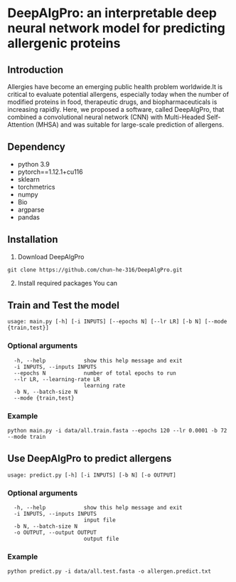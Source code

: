 # DeepAlgPro: an interpretable deep neural network model for predicting allergenic proteins
## Introduction
Allergies have become an emerging public health problem worldwide.It is critical to evaluate potential allergens, especially today when the number of modified proteins in food, therapeutic drugs, and biopharmaceuticals is increasing rapidly. Here, we proposed a software, called DeepAlgPro, that combined a convolutional neural network (CNN) with Multi-Headed Self-Attention (MHSA) and was suitable for large-scale prediction of allergens. 

## Dependency
- python 3.9<br>
- pytorch==1.12.1+cu116<br>
- sklearn<br>
- torchmetrics<br>
- numpy<br>
- Bio<br>
- argparse<br>
- pandas<br>
## Installation
1. Download DeepAlgPro
```
git clone https://github.com/chun-he-316/DeepAlgPro.git
```
2. Install required packages
You can 
## Train and Test the model
```
usage: main.py [-h] [-i INPUTS] [--epochs N] [--lr LR] [-b N] [--mode {train,test}]
```
### Optional arguments
```
  -h, --help            show this help message and exit
  -i INPUTS, --inputs INPUTS
  --epochs N            number of total epochs to run
  --lr LR, --learning-rate LR
                        learning rate
  -b N, --batch-size N
  --mode {train,test}
```
### Example
```
python main.py -i data/all.train.fasta --epochs 120 --lr 0.0001 -b 72 --mode train
```
## Use DeepAlgPro to predict allergens
```
usage: predict.py [-h] [-i INPUTS] [-b N] [-o OUTPUT]
```
### Optional arguments
```
  -h, --help            show this help message and exit
  -i INPUTS, --inputs INPUTS
                        input file
  -b N, --batch-size N
  -o OUTPUT, --output OUTPUT
                        output file
```
### Example
```
python predict.py -i data/all.test.fasta -o allergen.predict.txt
```

